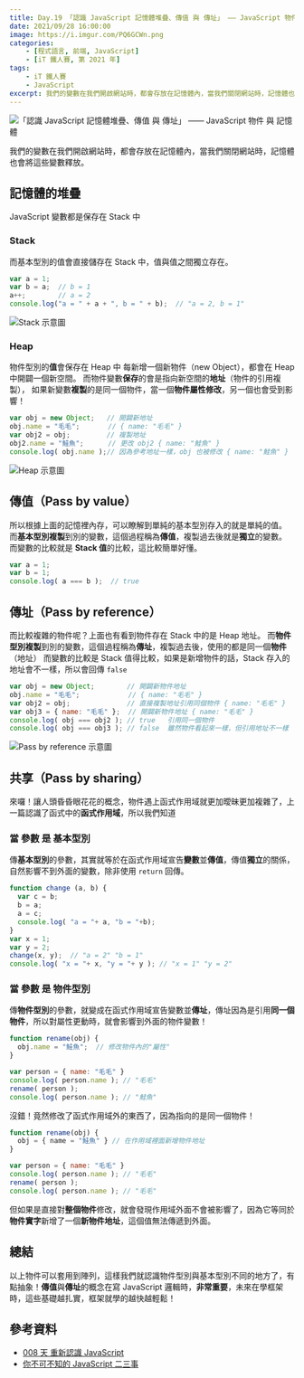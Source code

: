 ```yaml
---
title: Day.19 「認識 JavaScript 記憶體堆疊、傳值 與 傳址」 —— JavaScript 物件 與 記憶體
date: 2021/09/28 16:00:00
image: https://i.imgur.com/PQ6GCWn.png
categories:
    - [程式語言, 前端, JavaScript]
    - [iT 鐵人賽, 第 2021 年]
tags: 
    - iT 鐵人賽
    - JavaScript
excerpt: 我們的變數在我們開啟網站時，都會存放在記憶體內，當我們關閉網站時，記憶體也會將這些變數釋放。
---
```


![「認識 JavaScript 記憶體堆疊、傳值 與 傳址」 —— JavaScript 物件 與 記憶體](https://i.imgur.com/PQ6GCWn.png)

我們的變數在我們開啟網站時，都會存放在記憶體內，當我們關閉網站時，記憶體也會將這些變數釋放。

## 記憶體的堆疊

JavaScript 變數都是保存在 Stack 中

### Stack

而基本型別的值會直接儲存在 Stack 中，值與值之間獨立存在。

```javascript
var a = 1;
var b = a;  // b = 1
a++;        // a = 2
console.log("a = " + a + ", b = " + b);  // "a = 2, b = 1"
```

![Stack 示意圖](https://i.imgur.com/2H1GS2f.png)

### Heap

物件型別的**值**會保存在 Heap 中
每新增一個新物件（new Object），都會在 Heap 中開闢一個新空間。
而物件變數**保存**的會是指向新空間的**地址**（物件的引用複製），
如果新變數**複製**的是同一個物件，當一個**物件屬性修改**，另一個也會受到影響！

```javascript
var obj = new Object;   // 開闢新地址
obj.name = "毛毛";       // { name: "毛毛" }
var obj2 = obj;         // 複製地址
obj2.name = "鮭魚";      // 更改 obj2 { name: "鮭魚" }
console.log( obj.name );// 因為參考地址一樣，obj 也被修改 { name: "鮭魚" }
```

![Heap 示意圖](https://i.imgur.com/7kEpVvp.png)

## 傳值（Pass by value）

所以根據上面的記憶裡內存，可以瞭解到單純的基本型別存入的就是單純的值。
而**基本型別複製**到別的變數，這個過程稱為**傳值**，複製過去後就是**獨立**的變數。
而變數的比較就是 **Stack 值**的比較，這比較簡單好懂。

```javascript
var a = 1;
var b = 1;
console.log( a === b );  // true
```

## 傳址（Pass by reference）

而比較複雜的物件呢？上面也有看到物件存在 Stack 中的是 Heap 地址。
而**物件型別複製**到別的變數，這個過程稱為**傳址**，複製過去後，使用的都是同一個**物件**（地址）
而變數的比較是 Stack 值得比較，如果是新增物件的話，Stack 存入的地址會不一樣，所以會回傳 `false`

```javascript
var obj = new Object;        // 開闢新物件地址
obj.name = "毛毛";            // { name: "毛毛" }
var obj2 = obj;              // 直接複製地址引用同個物件 { name: "毛毛" }
var obj3 = { name: "毛毛" };  // 開闢新物件地址 { name: "毛毛" }
console.log( obj === obj2 ); // true   引用同一個物件
console.log( obj === obj3 ); // false  雖然物件看起來一樣，但引用地址不一樣
```

![Pass by reference 示意圖](https://i.imgur.com/n5yyTMD.png)

## 共享（Pass by sharing）

來囉！讓人頭昏昏眼花花的概念，物件遇上函式作用域就更加曖昧更加複雜了，上一篇認識了函式中的**函式作用域**，所以我們知道

### 當 參數 是 基本型別

傳**基本型別**的參數，其實就等於在函式作用域宣告**變數**並**傳值**，傳值**獨立**的關係，自然影響不到外面的變數，除非使用 `return` 回傳。

```javascript
function change (a, b) {
  var c = b;
  b = a;
  a = c;
  console.log( "a = "+ a, "b = "+b);
}
var x = 1;
var y = 2;
change(x, y);  // "a = 2" "b = 1"
console.log( "x = "+ x, "y = "+ y ); // "x = 1" "y = 2"
```

### 當 參數 是 物件型別

傳**物件型別**的參數，就變成在函式作用域宣告變數並**傳址**，傳址因為是引用**同一個物件**，所以對屬性更動時，就會影響到外面的物件變數！

```javascript
function rename(obj) {
  obj.name = "鮭魚";  // 修改物件內的"屬性"
}

var person = { name: "毛毛" }
console.log( person.name ); // "毛毛"
rename( person );
console.log( person.name ); // "鮭魚"
```

沒錯！竟然修改了函式作用域外的東西了，因為指向的是同一個物件！

```javascript
function rename(obj) {
  obj = { name = "鮭魚" } // 在作用域裡面新增物件地址
}

var person = { name: "毛毛" }
console.log( person.name ); // "毛毛"
rename( person );
console.log( person.name ); // "毛毛"
```

但如果是直接對**整個物件**修改，就會發現作用域外面不會被影響了，因為它等同於**物件實字**新增了一個**新物件地址**，這個值無法傳遞到外面。

## 總結

以上物件可以套用到陣列，這樣我們就認識物件型別與基本型別不同的地方了，有點抽象！**傳值**與**傳址**的概念在寫 JavaScript 邏輯時，**非常重要**，未來在學框架時，這些基礎越扎實，框架就學的越快越輕鬆！

## 參考資料

- [008 天 重新認識 JavaScript](https://www.tenlong.com.tw/products/9789864344130)
- [你不可不知的 JavaScript 二三事](https://ithelp.ithome.com.tw/articles/10209104)
